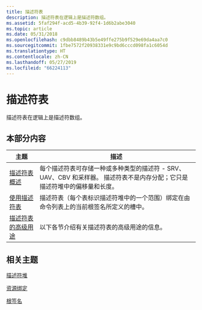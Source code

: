 ```yaml
---
title: 描述符表
description: 描述符表在逻辑上是描述符数组。
ms.assetid: 5faf294f-acd5-4b39-92f4-1d6b2abe3040
ms.topic: article
ms.date: 05/31/2018
ms.openlocfilehash: c9dbb8489b43b5e49ffe275b9f529e69da4aa7c0
ms.sourcegitcommit: 1fbe7572f20938331e9c9bd6cccd098fa1c6054d
ms.translationtype: HT
ms.contentlocale: zh-CN
ms.lasthandoff: 05/27/2019
ms.locfileid: "66224113"
---
```

# <a name="descriptor-tables"></a>描述符表

描述符表在逻辑上是描述符数组。

## <a name="in-this-section"></a>本部分内容



| 主题                                                                                 | 描述                                                                                                                                                                                                             |
|---------------------------------------------------------------------------------------|-------------------------------------------------------------------------------------------------------------------------------------------------------------------------------------------------------------------------|
| [描述符表概述](descriptor-tables-overview.md)<br/>               | 每个描述符表可存储一种或多种类型的描述符 - SRV、UAV、CBV 和采样器。 描述符表不是内存分配；它只是描述符堆中的偏移量和长度。<br/> |
| [使用描述符表](using-descriptor-tables.md)<br/>                     | 描述符表（每个表标识描述符堆中的一个范围）绑定在由命令列表上的当前根签名所定义的槽中。 <br/>                                                               |
| [描述符表的高级用途](advanced-use-of-descriptor-tables.md)<br/> | 以下各节介绍有关描述符表的高级用途的信息。<br/>                                                                                                                      |



 

## <a name="related-topics"></a>相关主题

<dl> <dt>

[描述符堆](descriptor-heaps.md)
</dt> <dt>

[资源绑定](resource-binding.md)
</dt> <dt>

[根签名](root-signatures.md)
</dt> </dl>

 

 






